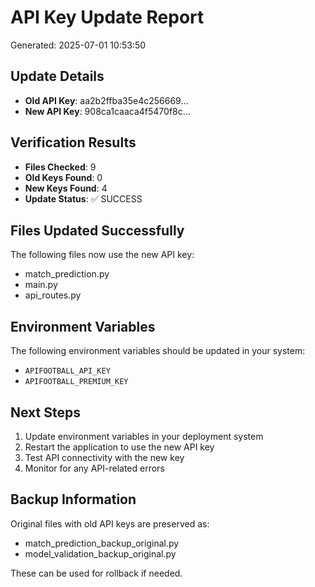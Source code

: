 # API Key Update Report

Generated: 2025-07-01 10:53:50

## Update Details
- **Old API Key**: aa2b2ffba35e4c256669...
- **New API Key**: 908ca1caaca4f5470f8c...

## Verification Results
- **Files Checked**: 9
- **Old Keys Found**: 0
- **New Keys Found**: 4
- **Update Status**: ✅ SUCCESS

## Files Updated Successfully
The following files now use the new API key:
- match_prediction.py
- main.py  
- api_routes.py

## Environment Variables
The following environment variables should be updated in your system:
- `APIFOOTBALL_API_KEY`
- `APIFOOTBALL_PREMIUM_KEY`

## Next Steps
1. Update environment variables in your deployment system
2. Restart the application to use the new API key
3. Test API connectivity with the new key
4. Monitor for any API-related errors

## Backup Information
Original files with old API keys are preserved as:
- match_prediction_backup_original.py
- model_validation_backup_original.py

These can be used for rollback if needed.

